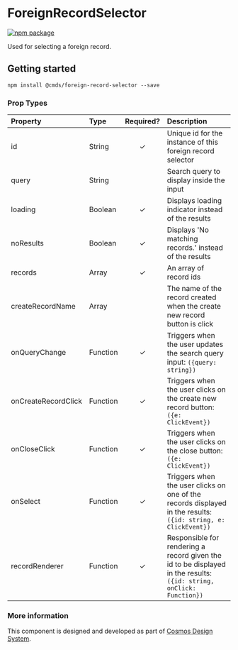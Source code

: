 # ForeignRecordSelector

[![npm package][npm-badge]][npm]

Used for selecting a foreign record.	

## Getting started

````
npm install @cmds/foreign-record-selector --save
````

### Prop Types

| Property | Type | Required? | Description |
|:---|:---|:---:|:---|
| id | String | ✓ | Unique id for the instance of this foreign record selector |
| query | String | | Search query to display inside the input |
| loading | Boolean | ✓ | Displays loading indicator instead of the results |
| noResults | Boolean | ✓ | Displays 'No matching records.' instead of the results |
| records | Array | ✓ | An array of record ids |
| createRecordName | Array |  | The name of the record created when the create new record button is click |
| onQueryChange | Function | ✓ | Triggers when the user updates the search query input: `({query: string})` |
| onCreateRecordClick | Function | ✓ | Triggers when the user clicks on the create new record button: `({e: ClickEvent})` |
| onCloseClick | Function | ✓ | Triggers when the user clicks on the close button: `({e: ClickEvent})` |
| onSelect | Function | ✓ | Triggers when the user clicks on one of the records displayed in the results: `({id: string, e: ClickEvent})` |
| recordRenderer | Function | ✓ | Responsible for rendering a record given the id to be displayed in the results: `({id: string, onClick: Function})` |

### More information

This component is designed and developed as part of [Cosmos Design System][cmds]. 

[cmds]: https://github.com/entercosmos/cosmos
[npm-badge]: https://img.shields.io/npm/v/@cmds/foreign-record-selector.svg
[npm]: https://www.npmjs.org/package/@cmds/foreign-record-selector
